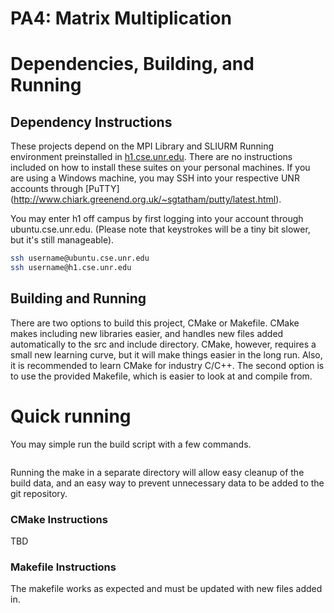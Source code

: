 # PA4: Matrix Multiplication

# Dependencies, Building, and Running

## Dependency Instructions
These projects depend on the MPI Library and SLIURM Running environment preinstalled in [h1.cse.unr.edu](h1.cse.unr.edu).  There are no instructions included on how to install these suites on your personal machines.
If you are using a Windows machine, you may SSH into your respective UNR accounts through [PuTTY] (http://www.chiark.greenend.org.uk/~sgtatham/putty/latest.html).

You may enter h1 off campus by first logging into your account through ubuntu.cse.unr.edu.  (Please note that keystrokes will be a tiny bit slower, but it's still manageable).
```bash
ssh username@ubuntu.cse.unr.edu
ssh username@h1.cse.unr.edu
```

## Building and Running
There are two options to build this project, CMake or Makefile.  CMake makes including new libraries easier, and handles new files added automatically to the src and include directory.  CMake, however, requires a small new learning curve, but it will make things easier in the long run.  Also, it is recommended to learn CMake for industry C/C++.
The second option is to use the provided Makefile, which is easier to look at and compile from.

# Quick running
You may simple run the build script with a few commands.
```bash

```

Running the make in a separate directory will allow easy cleanup of the build data, and an easy way to prevent unnecessary data to be added to the git repository.  

### CMake Instructions
TBD

### Makefile Instructions
The makefile works as expected and must be updated with new files added in.

```bash

```
